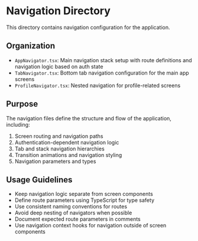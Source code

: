 # Navigation Directory

This directory contains navigation configuration for the application.

## Organization

- `AppNavigator.tsx`: Main navigation stack setup with route definitions and navigation logic based on auth state
- `TabNavigator.tsx`: Bottom tab navigation configuration for the main app screens
- `ProfileNavigator.tsx`: Nested navigation for profile-related screens 

## Purpose

The navigation files define the structure and flow of the application, including:

1. Screen routing and navigation paths
2. Authentication-dependent navigation logic
3. Tab and stack navigation hierarchies
4. Transition animations and navigation styling
5. Navigation parameters and types

## Usage Guidelines

- Keep navigation logic separate from screen components
- Define route parameters using TypeScript for type safety
- Use consistent naming conventions for routes
- Avoid deep nesting of navigators when possible
- Document expected route parameters in comments
- Use navigation context hooks for navigation outside of screen components 